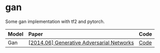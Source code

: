 # gan
Some gan implementation with tf2 and pytorch.


| Model | Paper | Code |
|:----|:----|:----|
|Gan|[\[2014.06\] Generative Adversarial Networks](https://arxiv.org/abs/1406.2661)|[Code](./gan)|